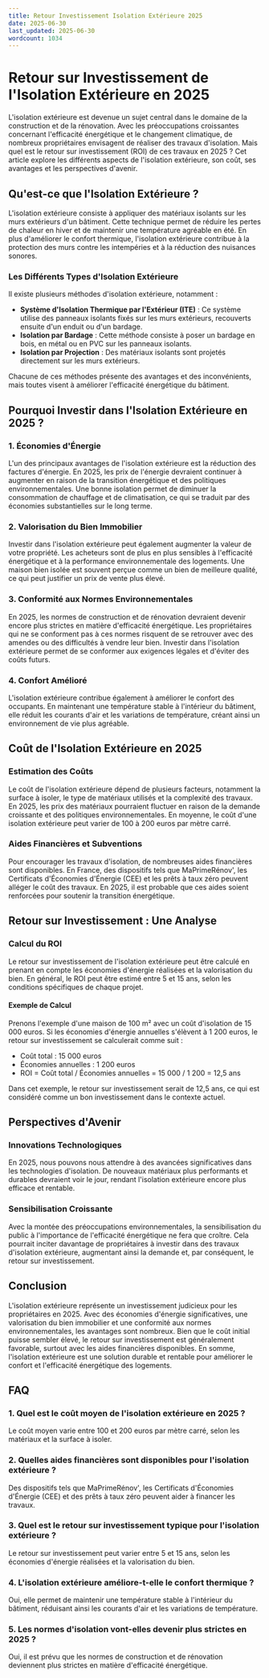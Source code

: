 ```yaml
---
title: Retour Investissement Isolation Extérieure 2025
date: 2025-06-30
last_updated: 2025-06-30
wordcount: 1034
---
```


# Retour sur Investissement de l'Isolation Extérieure en 2025

L'isolation extérieure est devenue un sujet central dans le domaine de la construction et de la rénovation. Avec les préoccupations croissantes concernant l'efficacité énergétique et le changement climatique, de nombreux propriétaires envisagent de réaliser des travaux d'isolation. Mais quel est le retour sur investissement (ROI) de ces travaux en 2025 ? Cet article explore les différents aspects de l'isolation extérieure, son coût, ses avantages et les perspectives d'avenir.

## Qu'est-ce que l'Isolation Extérieure ?

L'isolation extérieure consiste à appliquer des matériaux isolants sur les murs extérieurs d'un bâtiment. Cette technique permet de réduire les pertes de chaleur en hiver et de maintenir une température agréable en été. En plus d'améliorer le confort thermique, l'isolation extérieure contribue à la protection des murs contre les intempéries et à la réduction des nuisances sonores.

### Les Différents Types d'Isolation Extérieure

Il existe plusieurs méthodes d'isolation extérieure, notamment :

- **Système d'Isolation Thermique par l'Extérieur (ITE)** : Ce système utilise des panneaux isolants fixés sur les murs extérieurs, recouverts ensuite d'un enduit ou d'un bardage.
- **Isolation par Bardage** : Cette méthode consiste à poser un bardage en bois, en métal ou en PVC sur les panneaux isolants.
- **Isolation par Projection** : Des matériaux isolants sont projetés directement sur les murs extérieurs.

Chacune de ces méthodes présente des avantages et des inconvénients, mais toutes visent à améliorer l'efficacité énergétique du bâtiment.

## Pourquoi Investir dans l'Isolation Extérieure en 2025 ?

### 1. Économies d'Énergie

L'un des principaux avantages de l'isolation extérieure est la réduction des factures d'énergie. En 2025, les prix de l'énergie devraient continuer à augmenter en raison de la transition énergétique et des politiques environnementales. Une bonne isolation permet de diminuer la consommation de chauffage et de climatisation, ce qui se traduit par des économies substantielles sur le long terme.

### 2. Valorisation du Bien Immobilier

Investir dans l'isolation extérieure peut également augmenter la valeur de votre propriété. Les acheteurs sont de plus en plus sensibles à l'efficacité énergétique et à la performance environnementale des logements. Une maison bien isolée est souvent perçue comme un bien de meilleure qualité, ce qui peut justifier un prix de vente plus élevé.

### 3. Conformité aux Normes Environnementales

En 2025, les normes de construction et de rénovation devraient devenir encore plus strictes en matière d'efficacité énergétique. Les propriétaires qui ne se conforment pas à ces normes risquent de se retrouver avec des amendes ou des difficultés à vendre leur bien. Investir dans l'isolation extérieure permet de se conformer aux exigences légales et d'éviter des coûts futurs.

### 4. Confort Amélioré

L'isolation extérieure contribue également à améliorer le confort des occupants. En maintenant une température stable à l'intérieur du bâtiment, elle réduit les courants d'air et les variations de température, créant ainsi un environnement de vie plus agréable.

## Coût de l'Isolation Extérieure en 2025

### Estimation des Coûts

Le coût de l'isolation extérieure dépend de plusieurs facteurs, notamment la surface à isoler, le type de matériaux utilisés et la complexité des travaux. En 2025, les prix des matériaux pourraient fluctuer en raison de la demande croissante et des politiques environnementales. En moyenne, le coût d'une isolation extérieure peut varier de 100 à 200 euros par mètre carré.

### Aides Financières et Subventions

Pour encourager les travaux d'isolation, de nombreuses aides financières sont disponibles. En France, des dispositifs tels que MaPrimeRénov', les Certificats d'Économies d'Énergie (CEE) et les prêts à taux zéro peuvent alléger le coût des travaux. En 2025, il est probable que ces aides soient renforcées pour soutenir la transition énergétique.

## Retour sur Investissement : Une Analyse

### Calcul du ROI

Le retour sur investissement de l'isolation extérieure peut être calculé en prenant en compte les économies d'énergie réalisées et la valorisation du bien. En général, le ROI peut être estimé entre 5 et 15 ans, selon les conditions spécifiques de chaque projet.

#### Exemple de Calcul

Prenons l'exemple d'une maison de 100 m² avec un coût d'isolation de 15 000 euros. Si les économies d'énergie annuelles s'élèvent à 1 200 euros, le retour sur investissement se calculerait comme suit :

- Coût total : 15 000 euros
- Économies annuelles : 1 200 euros
- ROI = Coût total / Économies annuelles = 15 000 / 1 200 = 12,5 ans

Dans cet exemple, le retour sur investissement serait de 12,5 ans, ce qui est considéré comme un bon investissement dans le contexte actuel.

## Perspectives d'Avenir

### Innovations Technologiques

En 2025, nous pouvons nous attendre à des avancées significatives dans les technologies d'isolation. De nouveaux matériaux plus performants et durables devraient voir le jour, rendant l'isolation extérieure encore plus efficace et rentable.

### Sensibilisation Croissante

Avec la montée des préoccupations environnementales, la sensibilisation du public à l'importance de l'efficacité énergétique ne fera que croître. Cela pourrait inciter davantage de propriétaires à investir dans des travaux d'isolation extérieure, augmentant ainsi la demande et, par conséquent, le retour sur investissement.

## Conclusion

L'isolation extérieure représente un investissement judicieux pour les propriétaires en 2025. Avec des économies d'énergie significatives, une valorisation du bien immobilier et une conformité aux normes environnementales, les avantages sont nombreux. Bien que le coût initial puisse sembler élevé, le retour sur investissement est généralement favorable, surtout avec les aides financières disponibles. En somme, l'isolation extérieure est une solution durable et rentable pour améliorer le confort et l'efficacité énergétique des logements.

## FAQ

### 1. Quel est le coût moyen de l'isolation extérieure en 2025 ?
Le coût moyen varie entre 100 et 200 euros par mètre carré, selon les matériaux et la surface à isoler.

### 2. Quelles aides financières sont disponibles pour l'isolation extérieure ?
Des dispositifs tels que MaPrimeRénov', les Certificats d'Économies d'Énergie (CEE) et des prêts à taux zéro peuvent aider à financer les travaux.

### 3. Quel est le retour sur investissement typique pour l'isolation extérieure ?
Le retour sur investissement peut varier entre 5 et 15 ans, selon les économies d'énergie réalisées et la valorisation du bien.

### 4. L'isolation extérieure améliore-t-elle le confort thermique ?
Oui, elle permet de maintenir une température stable à l'intérieur du bâtiment, réduisant ainsi les courants d'air et les variations de température.

### 5. Les normes d'isolation vont-elles devenir plus strictes en 2025 ?
Oui, il est prévu que les normes de construction et de rénovation deviennent plus strictes en matière d'efficacité énergétique.